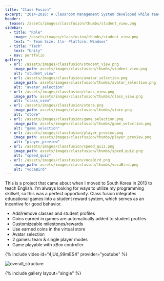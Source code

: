 ```yaml
---
title: "Class Fusion"
excerpt: "2014-2016: A Classroom Management System developed while teaching"
header:
  teaser: /assets/images/classfusion/thumbs/student_view.png
sidebar:
  - title: "Role"
    image: /assets/images/classfusion/thumbs/student_view.png
    text: "- Team Size: 1\n- Platform: Windows"
  - title: "Tech"
    text: "Unity"
  - nav: portfolio
gallery:
  - url: /assets/images/classfusion/student_view.png
    image_path: assets/images/classfusion/thumbs/student_view.png
    alt: "student_view"
  - url: /assets/images/classfusion/avatar_selection.png
    image_path: assets/images/classfusion/thumbs/avatar_selection.png
    alt: "avatar_selection"
  - url: /assets/images/classfusion/class_view.png
    image_path: assets/images/classfusion/thumbs/class_view.png
    alt: "class_view"
  - url: /assets/images/classfusion/store.png
    image_path: assets/images/classfusion/thumbs/store.png
    alt: "store"
  - url: /assets/images/classfusion/game_selection.png
    image_path: assets/images/classfusion/thumbs/game_selection.png
    alt: "game_selection"
  - url: /assets/images/classfusion/player_preview.png
    image_path: assets/images/classfusion/thumbs/player_preview.png
    alt: "player_preview"
  - url: /assets/images/classfusion/speed_quiz.png
    image_path: assets/images/classfusion/thumbs/speed_quiz.png
    alt: "speed_quiz"
  - url: /assets/images/classfusion/vocaBird.png
    image_path: assets/images/classfusion/thumbs/vocaBird.png
    alt: "vocaBird"
---
```


This is a project that came about when I moved to South Korea in 2013 to teach English. I'm always looking for ways to utilize my programming skillset, so this was a perfect opportunity. Class fusion integrates educational games into a student reward system, which serves as an incentive for good behavior.

- Add/remove classes and student profiles
- Coins earned in games are automatically added to student profiles
- Customizeable milestones/rewards
- Use earned coins in the virtual store
- Avatar selection
- 2 games: team & single player modes
- Game playable with xBox controller

{% include video id="4jUd_99mES4" provider="youtube" %}

<img src="{{ site.url }}{{ site.baseurl }}/assets/images/classfusion/overall_structure.png" alt="overall_structure">

{% include gallery layout="single" %}